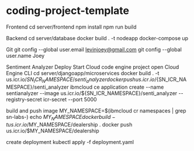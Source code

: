 # coding-project-template
Frontend
cd server/frontend
npm install
npm run build

Backend
cd server/database
docker build . -t nodeapp
docker-compose up

Git
git config --global user.email levinjoey@gmail.com
git config --global user.name Joey

Sentiment Analyzer Deploy
Start Cloud code engine project
open Cloud Engine CLI
cd server/djangoapp/microservices
docker build . -t us.icr.io/${SN_ICR_NAMESPACE}/senti_analyzer
docker push us.icr.io/${SN_ICR_NAMESPACE}/senti_analyzer
ibmcloud ce application create --name sentianalyzer --image us.icr.io/${SN_ICR_NAMESPACE}/senti_analyzer --registry-secret icr-secret --port 5000

build and push image
MY_NAMESPACE=$(ibmcloud cr namespaces | grep sn-labs-)
echo $MY_NAMESPACE
docker build -t us.icr.io/$MY_NAMESPACE/dealership .
docker push us.icr.io/$MY_NAMESPACE/dealership

create deployment
kubectl apply -f deployment.yaml
